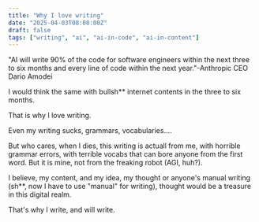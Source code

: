 ```yaml
---
title: "Why I love writing"
date: "2025-04-03T08:00:00Z"
draft: false
tags: ["writing", "ai", "ai-in-code", "ai-in-content"]
---
```


"AI will write 90% of the code for software engineers within the next three to six months and every line of code within the next year."-Anthropic CEO Dario Amodei 

I would think the same with bullsh** internet contents in the three to six months. 

That is why I love writing.

Even my writing sucks, grammars, vocabularies....

But who cares, when I dies, this writing is actuall from me, with horrible grammar errors, with terrible vocabs that can bore anyone from the first word. But it is mine, 
not from the freaking robot (AGI, huh?). 

I believe, my content, and my idea, my thought or anyone's manual writing (sh**, now I have to use "manual" for writing), thought would be a treasure in this digital realm. 

That's why I write, and will write. 

